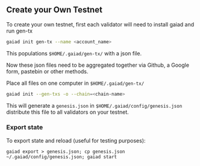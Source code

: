 ## Create your Own Testnet

To create your own testnet, first each validator will need to install gaiad and run gen-tx

```bash
gaiad init gen-tx --name <account_name>
```

This populations `$HOME/.gaiad/gen-tx/` with a json file.

Now these json files need to be aggregated together via Github, a Google form, pastebin or other methods.

Place all files on one computer in `$HOME/.gaiad/gen-tx/`

```bash
gaiad init --gen-txs -o --chain=<chain-name>
```

This will generate a `genesis.json` in `$HOME/.gaiad/config/genesis.json` distribute this file to all validators on your testnet.

### Export state

To export state and reload (useful for testing purposes):

```
gaiad export > genesis.json; cp genesis.json ~/.gaiad/config/genesis.json; gaiad start
```
